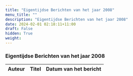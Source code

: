 ```yaml
---
title: "Eigentijdse Berichten van het jaar 2008"
menu_title: ""
description: "Eigentijdse Berichten van het jaar 2008"
date: 2024-02-01 02:18:11+11:00
draft: False
hidden: True
weight: 
---
```

### Eigentijdse Berichten van het jaar 2008

**Auteur** | **Titel** | **Datum van het bericht**
---|---|---
